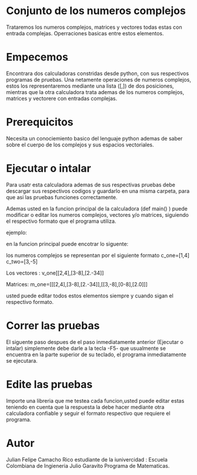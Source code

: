 # Conjunto de los numeros complejos
Trataremos los numeros complejos, matrices y vectores todas estas con entrada complejas. Operraciones basicas entre estos elementos.

# Empecemos
Encontrara dos calculadoras constridas desde python, con sus respectivos programas de pruebas. Una netamente operaciones de numeros complejos, estos los representaremos mediante una lista ([,]) de dos posiciones, mientras que la otra calculadora trata ademas de los numeros complejos, matrices y vectorere con entradas complejas.

# Prerequicitos
Necesita un conociemiento basico del lenguaje python ademas de saber sobre el cuerpo de los complejos y sus espacios vectoriales.

# Ejecutar o intalar
Para usatr esta calculadora ademas de sus respectivas pruebas debe descargar sus respectivos codigos y guardarlo en una misma carpeta, para que asi las pruebas funciones correctamente.

Ademas usted en la funcion principal de la calculadora (def main() ) puede modificar o editar los numeros complejos, vectores y/o matrices, siguiendo el respectivo formato que el programa utiliza.

ejemplo:

en la funcion principal puede encotrar lo siguente:

los numeros complejos se representan por el siguiente formato
c_one=[1,4]
c_two=[3,-5]

Los vectores :
v_one[[2,4],[3-8],[2.-34]]

Matrices:
m_one=[[[2,4],[3-8],[2.-34]],[[3,-8],[0-8],[2.0]]]

usted puede editar todos estos elementos siempre y cuando sigan el respectivo formato.

# Correr las pruebas
El siguente paso despues de el paso inmediatamente anterior (Ejecutar o intalar) simplemente debe darle a la tecla -F5- que usualmente se encuentra en la parte superior de su teclado, el programa inmediatamente se ejecutara.

# Edite las pruebas
Importe una libreria que me testea cada funcion,usted puede editar estas teniendo en cuenta que la respuesta la debe hacer mediante otra calculadora confiable y seguir el formato respectivo que requiere el programa.

# Autor
Julian Felipe Camacho Rico
estudiante de la iunivercidad : Escuela Colombiana de Ingieneria Julio Garavito
Programa de Matematicas.



